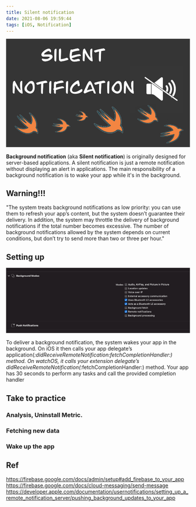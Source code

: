 ```yaml
---
title: Silent notification
date: 2021-08-06 19:59:44
tags: [iOS, Notification]
---
```


![](/Post-Resources/Silent-Notification/silent_notification.png "")

**Background notification** (aka **Silent notification**) is originally designed for server-based applications. A silent notification is just a remote notification without displaying an alert in applications. The main responsibility of a background notification is to wake your app while it's in the background.

<!-- more --> 
## Warning!!!
"The system treats background notifications as low priority: you can use them to refresh your app’s content, but the system doesn’t guarantee their delivery. In addition, the system may throttle the delivery of background notifications if the total number becomes excessive. The number of background notifications allowed by the system depends on current conditions, but don’t try to send more than two or three per hour."
## Setting up

![](/Post-Resources/Silent-Notification/setting.png "")


To deliver a background notification, the system wakes your app in the background. On iOS it then calls your app delegate’s application(_:didReceiveRemoteNotification:fetchCompletionHandler:) method. On watchOS, it calls your extension delegate’s didReceiveRemoteNotification(_:fetchCompletionHandler:) method. Your app has 30 seconds to perform any tasks and call the provided completion handler

## Take to practice

### Analysis, Uninstall Metric.

### Fetching new data
### Wake up the app

## Ref
https://firebase.google.com/docs/admin/setup#add_firebase_to_your_app
https://firebase.google.com/docs/cloud-messaging/send-message
https://developer.apple.com/documentation/usernotifications/setting_up_a_remote_notification_server/pushing_background_updates_to_your_app